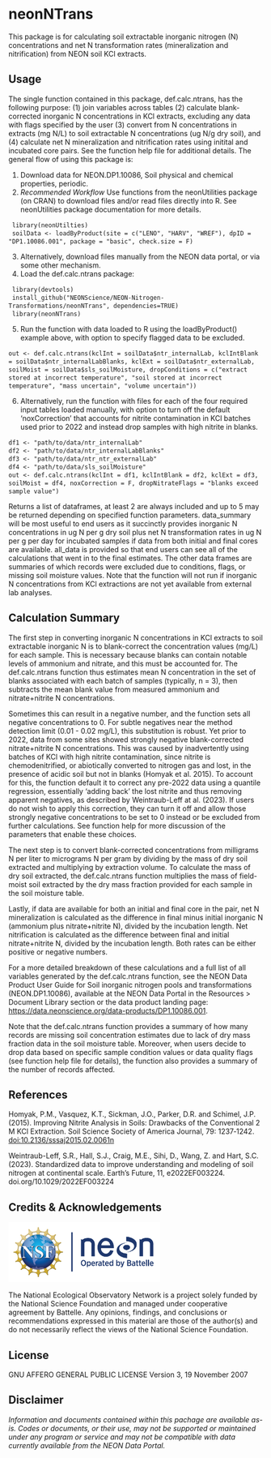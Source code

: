 neonNTrans
================

<!-- README.md is generated from README.Rmd. Please edit that file -->
<!-- ****** Description ****** -->

This package is for calculating soil extractable inorganic nitrogen (N)
concentrations and net N transformation rates (mineralization and
nitrification) from NEON soil KCl extracts.

<!-- ****** Usage ****** -->

## Usage

The single function contained in this package, def.calc.ntrans, has the
following purpose: (1) join variables across tables (2) calculate
blank-corrected inorganic N concentrations in KCl extracts, excluding
any data with flags specified by the user (3) convert from N
concentrations in extracts (mg N/L) to soil extractable N concentrations
(ug N/g dry soil), and (4) calculate net N mineralization and
nitrification rates using initital and incubated core pairs. See the
function help file for additional details. The general flow of using
this package is:

1.  Download data for NEON.DP1.10086, Soil physical and chemical
    properties, periodic.
2.  *Recommended Workflow* Use functions from the neonUtilities package
    (on CRAN) to download files and/or read files directly into R. See
    neonUtilities package documentation for more details.

<!-- -->

     library(neonUtilties)  
     soilData <- loadByProduct(site = c("LENO", "HARV", "WREF"), dpID = "DP1.10086.001", package = "basic", check.size = F)

3.  Alternatively, download files manually from the NEON data portal, or
    via some other mechanism.
4.  Load the def.calc.ntrans package:  

<!-- -->

     library(devtools) 
     install_github("NEONScience/NEON-Nitrogen-Transformations/neonNTrans", dependencies=TRUE)  
     library(neonNTrans)  

5.  Run the function with data loaded to R using the loadByProduct()
    example above, with option to specify flagged data to be excluded.

<!-- -->

    out <- def.calc.ntrans(kclInt = soilData$ntr_internalLab, kclIntBlank = soilData$ntr_internalLabBlanks, kclExt = soilData$ntr_externalLab, soilMoist = soilData$sls_soilMoisture, dropConditions = c("extract stored at incorrect temperature", "soil stored at incorrect temperature", "mass uncertain", "volume uncertain"))

6.  Alternatively, run the function with files for each of the four
    required input tables loaded manually, with option to turn off the
    default ‘noxCorrection’ that accounts for nitrite contamination in
    KCl batches used prior to 2022 and instead drop samples with high
    nitrite in blanks.

<!-- -->

    df1 <- "path/to/data/ntr_internalLab"
    df2 <- "path/to/data/ntr_internalLabBlanks"
    df3 <- "path/to/data/ntr_ntr_externalLab"
    df4 <- "path/to/data/sls_soilMoisture"
    out <- def.calc.ntrans(kclInt = df1, kclIntBlank = df2, kclExt = df3, soilMoist = df4, noxCorrection = F, dropNitrateFlags = "blanks exceed sample value") 

Returns a list of dataframes, at least 2 are always included and up to 5
may be returned depending on specified function parameters. data_summary
will be most useful to end users as it succinctly provides inorganic N
concentrations in ug N per g dry soil plus net N transformation rates in
ug N per g per day for incubated samples if data from both initial and
final cores are available. all_data is provided so that end users can
see all of the calculations that went in to the final estimates. The
other data frames are summaries of which records were excluded due to
conditions, flags, or missing soil moisture values. Note that the
function will not run if inorganic N concentrations from KCl extractions
are not yet available from external lab analyses.

<!-- ****** Calculation Summary ****** -->

## Calculation Summary

The first step in converting inorganic N concentrations in KCl extracts
to soil extractable inorganic N is to blank-correct the concentration
values (mg/L) for each sample. This is necessary because blanks can
contain notable levels of ammonium and nitrate, and this must be
accounted for. The def.calc.ntrans function thus estimates mean N
concentration in the set of blanks associated with each batch of samples
(typically, n = 3), then subtracts the mean blank value from measured
ammonium and nitrate+nitrite N concentrations.

Sometimes this can result in a negative number, and the function sets
all negative concentrations to 0. For subtle negatives near the method
detection limit (0.01 - 0.02 mg/L), this substitution is robust. Yet
prior to 2022, data from some sites showed strongly negative
blank-corrected nitrate+nitrite N concentrations. This was caused by
inadvertently using batches of KCl with high nitrite contamination,
since nitrite is chemodenitrified, or abiotically converted to nitrogen
gas and lost, in the presence of acidic soil but not in blanks (Homyak
et al. 2015). To account for this, the function default it to correct
any pre-2022 data using a quantile regression, essentially ‘adding back’
the lost nitrite and thus removing apparent negatives, as described by
Weintraub-Leff at al. (2023). If users do not wish to apply this
correction, they can turn it off and allow those strongly negative
concentrations to be set to 0 instead or be excluded from further
calculations. See function help for more discussion of the parameters
that enable these choices.

The next step is to convert blank-corrected concentrations from
milligrams N per liter to micrograms N per gram by dividing by the mass
of dry soil extracted and multiplying by extraction volume. To calculate
the mass of dry soil extracted, the def.calc.ntrans function multiplies
the mass of field-moist soil extracted by the dry mass fraction provided
for each sample in the soil moisture table.

Lastly, if data are available for both an initial and final core in the
pair, net N mineralization is calculated as the difference in final
minus initial inorganic N (ammonium plus nitrate+nitrite N), divided by
the incubation length. Net nitrification is calculated as the difference
between final and initial nitrate+nitrite N, divided by the incubation
length. Both rates can be either positive or negative numbers.

For a more detailed breakdown of these calculations and a full list of
all variables generated by the def.calc.ntrans function, see the NEON
Data Product User Guide for Soil inorganic nitrogen pools and
transformations (NEON.DP1.10086), available at the NEON Data Portal in
the Resources \> Document Library section or the data product landing
page: <https://data.neonscience.org/data-products/DP1.10086.001>.

Note that the def.calc.ntrans function provides a summary of how many
records are missing soil concentration estimates due to lack of dry mass
fraction data in the soil moisture table. Moreover, when users decide to
drop data based on specific sample condition values or data quality
flags (see function help file for details), the function also provides a
summary of the number of records affected.

<!-- ****** References ****** -->

## References

Homyak, P.M., Vasquez, K.T., Sickman, J.O., Parker, D.R. and Schimel,
J.P. (2015). Improving Nitrite Analysis in Soils: Drawbacks of the
Conventional 2 M KCl Extraction. Soil Science Society of America
Journal, 79: 1237‐1242. <doi:10.2136/sssaj2015.02.0061n>

Weintraub-Leff, S.R., Hall, S.J., Craig, M.E., Sihi, D., Wang, Z. and
Hart, S.C. (2023). Standardized data to improve understanding and
modeling of soil nitrogen at continental scale. Earth’s Future, 11,
e2022EF003224. doi.org/10.1029/2022EF003224

<!-- ****** Acknowledgements ****** -->

## Credits & Acknowledgements

<!-- HTML tags to produce image, resize, add hyperlink. -->
<!-- ONLY WORKS WITH HTML or GITHUB documents -->

<a href="http://www.neonscience.org/">
<img src="logo.png" width="300px" /> </a>

<!-- Acknowledgements text -->

The National Ecological Observatory Network is a project solely funded
by the National Science Foundation and managed under cooperative
agreement by Battelle. Any opinions, findings, and conclusions or
recommendations expressed in this material are those of the author(s)
and do not necessarily reflect the views of the National Science
Foundation.

<!-- ****** License ****** -->

## License

GNU AFFERO GENERAL PUBLIC LICENSE Version 3, 19 November 2007

<!-- ****** Disclaimer ****** -->

## Disclaimer

*Information and documents contained within this pachage are available
as-is. Codes or documents, or their use, may not be supported or
maintained under any program or service and may not be compatible with
data currently available from the NEON Data Portal.*
